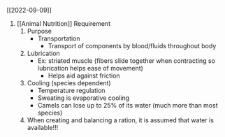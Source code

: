 [[2022-09-09]]

1. [[Animal Nutrition]] Requirement 
	1. Purpose
		- Transportation
			- Transport of components by blood/fluids throughout body
	2. Lubrication
		- Ex: striated muscle (fibers slide together when contracting so lubrication helps ease of movement)
			- Helps aid against friction
	3. Cooling (species dependent)
		- Temperature regulation
		- Sweating is evaporative cooling
		- Camels can lose up to 25% of its water (much more than most species)
	4. When creating and balancing a ration, it is assumed that water is available!!!